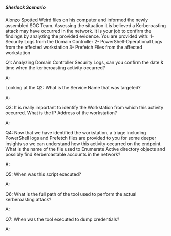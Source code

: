 
##### Sherlock Scenario

Alonzo Spotted Weird files on his computer and informed the newly assembled SOC Team. Assessing the situation it is believed a Kerberoasting attack may have occurred in the network. It is your job to confirm the findings by analyzing the provided evidence. You are provided with: 1- Security Logs from the Domain Controller 2- PowerShell-Operational Logs from the affected workstation 3- Prefetch Files from the affected workstation


Q1: Analyzing Domain Controller Security Logs, can you confirm the date & time when the kerberoasting activity occurred?

A: 

Looking at the 
Q2: What is the Service Name that was targeted?

A: 

Q3: It is really important to identify the Workstation from which this activity occurred. What is the IP Address of the workstation?

A: 

Q4: Now that we have identified the workstation, a triage including PowerShell logs and Prefetch files are provided to you for some deeper insights so we can understand how this activity occurred on the endpoint. What is the name of the file used to Enumerate Active directory objects and possibly find Kerberoastable accounts in the network?

A: 

Q5: When was this script executed?

A: 

Q6: What is the full path of the tool used to perform the actual kerberoasting attack?

A: 

Q7: When was the tool executed to dump credentials?

A: 
